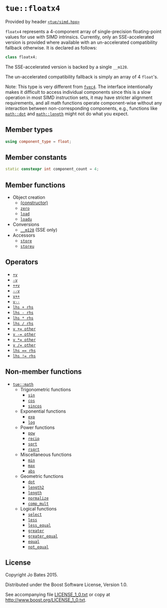 `tue::floatx4`
==============
Provided by header [`<tue/simd.hpp>`](../headers/simd.md)

`floatx4` represents a 4-component array of single-precision floating-point
values for use with SIMD intrinsics. Currently, only an SSE-accelerated version
is provided where available with an un-accelerated compatibility fallback
otherwise. It is declared as follows:

```c++
class floatx4;
```

The SSE-accelerated version is backed by a single `__m128`.

The un-accelerated compatibility fallback is simply an array of 4 `float`'s.

Note: This type is very different from [`fvec4`](../headers/vec.md). The
interface intentionally makes it difficult to access individual components since
this is a slow operation in most SIMD instruction sets, it may have stricter
alignment requirements, and all math functions operate component-wise without
any interaction between non-corresponding components, e.g., functions like
[`math::dot`](../functions/math/dot.md) and
[`math::length`](../functions/math/length.md) might not do what you expect.

Member types
------------
```c++
using component_type = float;
```

Member constants
----------------
```c++
static constexpr int component_count = 4;
```

Member functions
----------------
- Object creation
    - [(constructor)](../functions/floatx4/constructor.md)
    - [`zero`](../functions/floatx4/zero.md)
    - [`load`](../functions/floatx4/load.md)
    - [`loadu`](../functions/floatx4/loadu.md)
- Conversions
    - [`__m128`](../operators/floatx4/__m128.md) (SSE only)
- Accessors
    - [`store`](../functions/floatx4/store.md)
    - [`storeu`](../functions/floatx4/storeu.md)

Operators
---------
- [`+v`](../operators/floatx4/unary_plus.md)
- [`-v`](../operators/floatx4/unary_minus.md)
- [`++v`](../operators/floatx4/pre_increment.md)
- [`--v`](../operators/floatx4/pre_decrement.md)
- [`v++`](../operators/floatx4/post_increment.md)
- [`v--`](../operators/floatx4/post_decrement.md)
- [`lhs + rhs`](../operators/floatx4/addition.md)
- [`lhs - rhs`](../operators/floatx4/subtraction.md)
- [`lhs * rhs`](../operators/floatx4/multiplication.md)
- [`lhs / rhs`](../operators/floatx4/division.md)
- [`v += other`](../operators/floatx4/addition_assignment.md)
- [`v -= other`](../operators/floatx4/subtraction_assignment.md)
- [`v *= other`](../operators/floatx4/multiplication_assignment.md)
- [`v /= other`](../operators/floatx4/division_assignment.md)
- [`lhs == rhs`](../operators/floatx4/equal_to.md)
- [`lhs != rhs`](../operators/floatx4/not_equal_to.md)

Non-member functions
--------------------
- [`tue::math`](../namespaces/tue/math.md)
    - Trigonometric functions
        - [`sin`](../functions/math/sin.md)
        - [`cos`](../functions/math/cos.md)
        - [`sincos`](../functions/math/sincos.md)
    - Exponential functions
        - [`exp`](../functions/math/exp.md)
        - [`log`](../functions/math/log.md)
    - Power functions
        - [`pow`](../functions/math/pow.md)
        - [`recip`](../functions/math/recip.md)
        - [`sqrt`](../functions/math/sqrt.md)
        - [`rsqrt`](../functions/math/rsqrt.md)
    - Miscellaneous functions
        - [`min`](../functions/math/min.md)
        - [`max`](../functions/math/max.md)
        - [`abs`](../functions/math/abs.md)
    - Geometric functions
        - [`dot`](../functions/math/dot.md)
        - [`length2`](../functions/math/length2.md)
        - [`length`](../functions/math/length.md)
        - [`normalize`](../functions/math/normalize.md)
        - [`comp_mult`](../functions/math/comp_mult.md)
    - Logical functions
        - [`select`](../functions/math/select.md)
        - [`less`](../functions/math/less.md)
        - [`less_equal`](../functions/math/less_equal.md)
        - [`greater`](../functions/math/greater.md)
        - [`greater_equal`](../functions/math/greater_equal.md)
        - [`equal`](../functions/math/equal.md)
        - [`not_equal`](../functions/math/not_equal.md)

License
-------
Copyright Jo Bates 2015.

Distributed under the Boost Software License, Version 1.0.

See accompanying file [LICENSE_1_0.txt](../../LICENSE_1_0.txt) or copy at
http://www.boost.org/LICENSE_1_0.txt.
